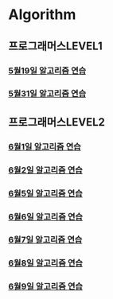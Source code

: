 # Algorithm


## 프로그래머스LEVEL1

### [5월19일 알고리즘 연습](https://eigen.tistory.com/22?category=1064467)
### [5월31일 알고리즘 연습](https://eigen.tistory.com/32?category=1064467)

## 프로그래머스LEVEL2
### [6월1일 알고리즘 연습](https://eigen.tistory.com/33)
### [6월2일 알고리즘 연습](https://eigen.tistory.com/34?category=1064467)
### [6월5일 알고리즘 연습](https://eigen.tistory.com/36)
### [6월6일 알고리즘 연습](https://eigen.tistory.com/37)
### [6월7일 알고리즘 연습](https://eigen.tistory.com/38)
### [6월8일 알고리즘 연습](https://eigen.tistory.com/39)
### [6월9일 알고리즘 연습](https://eigen.tistory.com/40)
